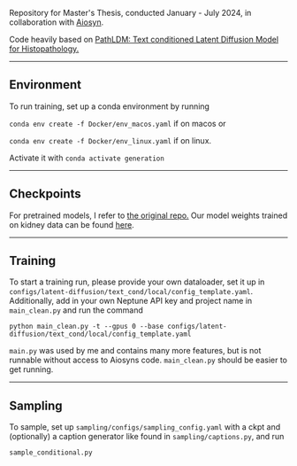 Repository for Master's Thesis, conducted January - July 2024, in collaboration with [Aiosyn](https://www.aiosyn.com/).

Code heavily based on  [PathLDM: Text conditioned Latent Diffusion Model for Histopathology.](https://github.com/cvlab-stonybrook/PathLDM) 

---
## Environment
To run training, set up a conda environment by running 

`conda env create -f Docker/env_macos.yaml` 
if on macos or 

`conda env create -f Docker/env_linux.yaml` if on linux. 

Activate it with `conda activate generation`

---
## Checkpoints
For pretrained models, I refer to  [the original repo.](https://github.com/cvlab-stonybrook/PathLDM)
Our model weights trained on kidney data can be found [here](https://drive.google.com/file/d/1OUgzuM9U8VKevXNQ8fjaOrTdp4JQxO2X/view?usp=drive_link).  

---
## Training
To start a training run, please provide your own dataloader, set it up in `configs/latent-diffusion/text_cond/local/config_template.yaml`.
Additionally, add in your own Neptune API key and project name in `main_clean.py` and run the command

`python main_clean.py -t --gpus 0 --base configs/latent-diffusion/text_cond/local/config_template.yaml`

`main.py` was used by me and contains many more features, but is not runnable without access to Aiosyns code. `main_clean.py` should be easier to get running. 

---

## Sampling
To sample, set up `sampling/configs/sampling_config.yaml` with a ckpt and (optionally) a caption generator like found in `sampling/captions.py`,
and run 

`sample_conditional.py`


